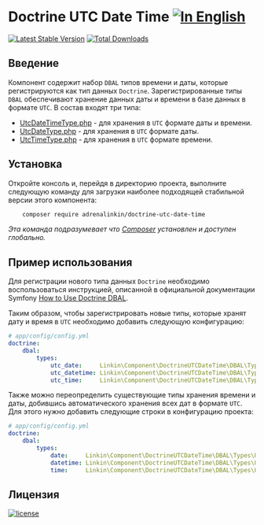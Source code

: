 Doctrine UTC Date Time [![In English](https://img.shields.io/badge/Switch_To-English-green.svg?style=flat-square)](./README.md)
======================

[![Latest Stable Version](https://poser.pugx.org/adrenalinkin/doctrine-utc-date-time/v/stable)](https://packagist.org/packages/adrenalinkin/doctrine-utc-date-time)
[![Total Downloads](https://poser.pugx.org/adrenalinkin/doctrine-utc-date-time/downloads)](https://packagist.org/packages/adrenalinkin/doctrine-utc-date-time)

Введение
--------

Компонент содержит набор `DBAL` типов времени и даты, которые регистрируются как тип данных `Doctrine`.
Зарегистрированные типы `DBAL` обеспечивают хранение данных даты и времени в базе данных в формате `UTC`.
В состав входят три типа:

 * [UtcDateTimeType.php](DBAL/Types/UtcDateTimeType.php) - для хранения в `UTC` формате даты и времени.
 * [UtcDateType.php](DBAL/Types/UtcDateType.php) - для хранения в `UTC` формате даты.
 * [UtcTimeType.php](DBAL/Types/UtcTimeType.php) - для хранения в `UTC` формате времени.

Установка
---------

Откройте консоль и, перейдя в директорию проекта, выполните следующую команду для загрузки наиболее подходящей
стабильной версии этого компонента:
```bash
    composer require adrenalinkin/doctrine-utc-date-time
```
*Эта команда подразумевает что [Composer](https://getcomposer.org) установлен и доступен глобально.*

Пример использования
--------------------

Для регистрации нового типа данных `Doctrine` необходимо воспользоваться инструкцией, описанной в официальной
документации Symfony [How to Use Doctrine DBAL](https://symfony.com/doc/current/doctrine/dbal.html).

Таким образом, чтобы зарегистрировать новые типы, которые хранят дату и время в `UTC` необходимо добавить
следующую конфигурацию:

```yaml
# app/config/config.yml
doctrine:
    dbal:
        types:
            utc_date:     Linkin\Component\DoctrineUTCDateTime\DBAL\Types\UtcDateType
            utc_datetime: Linkin\Component\DoctrineUTCDateTime\DBAL\Types\UtcDateTimeType
            utc_time:     Linkin\Component\DoctrineUTCDateTime\DBAL\Types\UtcTimeType
```

Также можно переопределить существующие типы хранения времени и даты, добившись автоматического хранения всех дат в
формате `UTC`. Для этого нужно добавить следующие строки в конфигурацию проекта:

```yaml
# app/config/config.yml
doctrine:
    dbal:
        types:
            date:     Linkin\Component\DoctrineUTCDateTime\DBAL\Types\UtcDateType
            datetime: Linkin\Component\DoctrineUTCDateTime\DBAL\Types\UtcDateTimeType
            time:     Linkin\Component\DoctrineUTCDateTime\DBAL\Types\UtcTimeType
```

Лицензия
--------

[![license](https://img.shields.io/badge/License-MIT-green.svg?style=flat-square)](./LICENSE)
